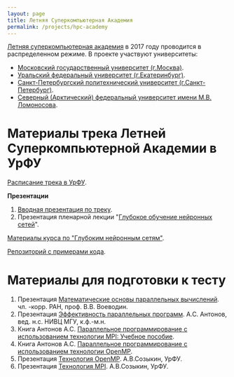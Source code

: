 ```yaml
---
layout: page
title: Летняя Суперкомпьютерная Академия
permalink: /projects/hpc-academy
---
```


[Летняя суперкомпьютерная академия](http://academy.hpc-russia.ru/) в 2017 году проводится в распределенном режиме. В проекте участвуют университеты:

- [Московский государственный университет (г.Москва)](http://academy.hpc-russia.ru/).
- [Уральский федеральный университет (г.Екатеринбург)](http://youthscience.urfu.ru/events/event/622/).
- [Санкт-Петербургский политехнический университет (г.Санкт-Петербург)](http://www.scc.spbstu.ru/index.php/19-isca/45-isca).
- [Северный (Арктический) федеральный университет имени М.В. Ломоносова](http://narfu.ru/life/news/classifieds/?ELEMENT_ID=290118).

# Материалы трека Летней Суперкомпьютерной Академии в УрФУ

[Расписание трека в УрФУ](/assets/hpc-academy/schedule.pdf).

**Презентации**

1. [Вводная презентация по треку](/assets/hpc-academy/intro.pdf).
2. Презентация пленарной лекции "[Глубокое обучение нейронных сетей](/assets/hpc-academy/nnets.pdf)".

[Материалы курса по "Глубоким нейронным сетям"](/courses/nnpython).

[Репозиторий с примерами кода](https://github.com/sozykin/dlpython_course).

# Материалы для подготовки к тесту

1. Презентация [Математические основы параллельных вычислений](http://academy.hpc-russia.ru/files/vvv_math_foundations.pdf). чл. -корр. РАН, проф. В.В. Воеводин.
2. Презентация [Эффективность параллельных программ](http://academy.hpc-russia.ru/files/antonov_efficiency.pdf). А.С. Антонов, вед. н.с. НИВЦ МГУ, к.ф.-м.н.
3. Книга Антонов А.С. [Параллельное программирование с использованием технологии MPI: Учебное пособие](https://parallel.ru/sites/default/files/tech/tech_dev/MPI/mpibook.pdf).
4. Книга Антонов А.С. [Параллельное программирование с использованием технологии OpenMP](https://parallel.ru/sites/default/files/info/parallel/openmp/OpenMP.pdf).
5. Презентация [Технология OpenMP](https://yadi.sk/i/a_uaC4lHfiWTw). А.В.Созыкин, УрФУ.
6. Презентация [Технология MPI](https://yadi.sk/i/ogYp1MYgk48Ba). А.В.Созыкин, УрФУ.
